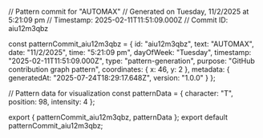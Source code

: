 // Pattern commit for "AUTOMAX"
// Generated on Tuesday, 11/2/2025 at 5:21:09 pm
// Timestamp: 2025-02-11T11:51:09.000Z
// Commit ID: aiu12m3qbz

const patternCommit_aiu12m3qbz = {
  id: "aiu12m3qbz",
  text: "AUTOMAX",
  date: "11/2/2025",
  time: "5:21:09 pm",
  dayOfWeek: "Tuesday",
  timestamp: "2025-02-11T11:51:09.000Z",
  type: "pattern-generation",
  purpose: "GitHub contribution graph pattern",
  coordinates: {
    x: 46,
    y: 2
  },
  metadata: {
    generatedAt: "2025-07-24T18:29:17.648Z",
    version: "1.0.0"
  }
};

// Pattern data for visualization
const patternData = {
  character: "T",
  position: 98,
  intensity: 4
};

export { patternCommit_aiu12m3qbz, patternData };
export default patternCommit_aiu12m3qbz;
